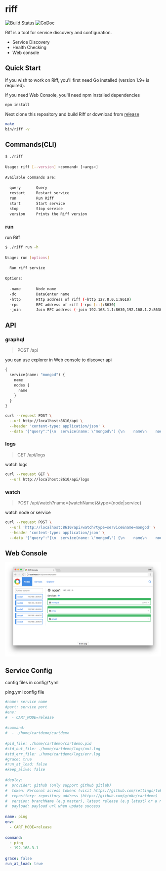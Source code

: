 # riff

[![Build Status](https://travis-ci.org/gimke/riff.svg?branch=master)](https://travis-ci.org/gimke/riff) [![GoDoc](https://godoc.org/github.com/gimke/riff?status.svg)](https://godoc.org/github.com/gimke/riff)

Riff is a tool for service discovery and configuration.

* Service Discovery
* Health Checking
* Web console

## Quick Start
If you wish to work on Riff, you'll first need Go installed (version 1.9+ is required).

If you need Web Console, you'll need npm installed dependencies            

```bash
npm install
```
Next clone this repository and build Riff or download from [release](https://github.com/gimke/riff/releases)
```bash
make
bin/riff -v
```
## Commands(CLI)
```bash
$ ./riff

Usage: riff [--version] <command> [<args>]

Available commands are:

  query       Query
  restart     Restart service
  run         Run Riff
  start       Start service
  stop        Stop service
  version     Prints the Riff version

```

### run
run Riff
```bash
$ ./riff run -h

Usage: run [options]

  Run riff service

Options:

  -name       Node name
  -dc         DataCenter name
  -http       Http address of riff (-http 127.0.0.1:8610)
  -rpc        RPC address of riff (-rpc [::]:8630)
  -join       Join RPC address (-join 192.168.1.1:8630,192.168.1.2:8630,192.168.1.3:8630)

```
## API

### graphql 
> POST /api

you can use explorer in Web console to discover api

```graphql
{
  service(name: "mongod") {
    name
    nodes {
      name
    }
  }
}

```
```bash
curl --request POST \
  --url http://localhost:8610/api \
  --header 'content-type: application/json' \
  --data '{"query":"{\n  service(name: \"mongod\") {\n    name\n    nodes {\n      name\n    }\n  }\n}\n"}'
```
### logs

> GET /api/logs

watch logs
```bash
curl --request GET \
  --url http://localhost:8610/api/logs
```
### watch

> POST /api/watch?name={watchName}&type={node|service}

watch node or service

```bash
curl --request POST \
  --url 'http://localhost:8610/api/watch?type=service&name=mongod' \
  --header 'content-type: application/json' \
  --data '{"query":"{\n  service(name: \"mongod\") {\n    name\n    nodes {\n      name\n    }\n  }\n}\n"}'
```

## Web Console

![Riff console](https://raw.githubusercontent.com/gimke/riff/gh-pages/images/screen.png)

## Service Config
config files in config/*.yml

ping.yml config file
```yaml
#name: service name
#port: service port
#env:
#  - CART_MODE=release

#command:
#  - ./home/cartdemo/cartdemo

#pid_file: ./home/cartdemo/cartdemo.pid
#std_out_file: ./home/cartdemo/logs/out.log
#std_err_file: ./home/cartdemo/logs/err.log
#grace: true
#run_at_load: false
#keep_alive: false

#deploy:
#  provider: github (only support github gitlab)
#  token: Personal access tokens (visit https://github.com/settings/tokens or https://gitlab.com/profile/personal_access_tokens and generate a new token)
#  repository: repository address (https://github.com/gimke/cartdemo)
#  version: branchName (e.g master), latest release (e.g latest）or a release described in a file (e.g master:filepath/version.txt)
#  payload: payload url when update success

name: ping
env:
  - CART_MODE=release

command:
  - ping
  - 192.168.3.1

grace: false
run_at_load: true

```